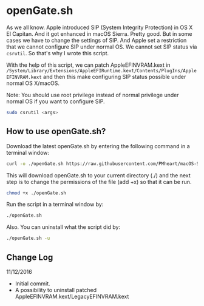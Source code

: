 openGate.sh
============

As we all know. Apple introduced SIP (System Integrity Protection) in OS X El Capitan. And it got enhanced in macOS Sierra. Pretty good. But in some cases we have to change the settings of SIP. And Apple set a restriction that we cannot configure SIP under normal OS. We cannot set SIP status via ```csrutil```.
So that's why I wrote this script.

With the help of this script, we can patch AppleEFINVRAM.kext in ```/System/Library/Extensions/AppleEFIRuntime.kext/Contents/PlugIns/AppleEFINVRAM.kext``` and then this make configuring SIP status possible under normal OS X/macOS.

Note: You should use root privilege instead of normal privilege under normal OS if you want to configure SIP.
``` sh
sudo csrutil <args>
```

How to use openGate.sh?
------------------------
Download the latest openGate.sh by entering the following command in a terminal window:

``` sh
curl -o ./openGate.sh https://raw.githubusercontent.com/PMheart/macOS-SIP-Opengated/master/openGate.sh
```

This will download openGate.sh to your current directory (./) and the next step is to change the permissions of the file (add +x) so that it can be run.

``` sh
chmod +x ./openGate.sh
```

Run the script in a terminal window by:

``` sh
./openGate.sh
```

Also. You can uninstall what the script did by:
``` sh
./openGate.sh -u
```

Change Log
----------------
11/12/2016
- Initial commit.
- A possibility to uninstall patched AppleEFINVRAM.kext/LegacyEFINVRAM.kext
